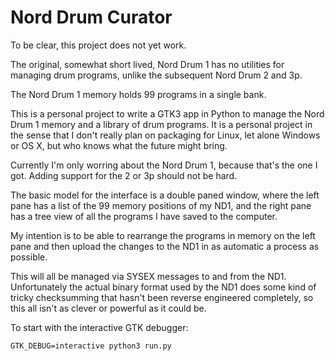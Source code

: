 Nord Drum Curator
=================

To be clear, this project does not yet work.

The original, somewhat short lived, Nord Drum 1 has no utilities for managing drum programs, unlike the subsequent Nord Drum 2 and 3p.

The Nord Drum 1 memory holds 99 programs in a single bank.

This is a personal project to write a GTK3 app in Python to manage the Nord Drum 1 memory and a library of drum programs.  It is a personal project in the sense that I don't really plan on packaging for Linux, let alone Windows or OS X, but who knows what the future might bring.

Currently I'm only worring about the Nord Drum 1, because that's the one I got.  Adding support for the 2 or 3p should not be hard.

The basic model for the interface is a double paned window, where the left pane has a list of the 99 memory positions of my ND1, and the right pane has a tree view of all the programs I have saved to the computer.

My intention is to be able to rearrange the programs in memory on the left pane and then upload the changes to the ND1 in as automatic a process as possible.

This will all be managed via SYSEX messages to and from the ND1.  Unfortunately the actual binary format used by the ND1 does some kind of tricky checksumming that hasn't been reverse engineered completely, so this all isn't as clever or powerful as it could be.

To start with the interactive GTK debugger:

``GTK_DEBUG=interactive python3 run.py``


